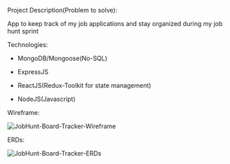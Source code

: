 Project Description(Problem to solve):

App to keep track of my job applications and stay organized during my job hunt sprint

Technologies:

- MongoDB/Mongoose(No-SQL)

- ExpressJS

- ReactJS(Redux-Toolkit for state management)

- NodeJS(Javascript)

Wireframe:

![JobHunt-Board-Tracker-Wireframe](https://media.git.generalassemb.ly/user/40249/files/2c026f00-88c3-11ec-8c48-d49a53dd78da)

ERDs:

![JobHunt-Board-Tracker-ERDs](https://media.git.generalassemb.ly/user/40249/files/260c8e00-88c3-11ec-8a06-24269eaf55d0)
